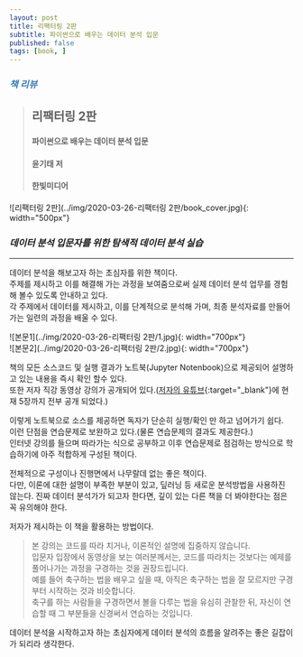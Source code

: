 ```yaml
---
layout: post
title: 리팩터링 2판
subtitle: 파이썬으로 배우는 데이터 분석 입문
published: false
tags: [book, ]
---
```


### <span style="color:#337ab7;">***책 리뷰***</span>
>## **리팩터링 2판**
>#### 파이썬으로 배우는 데이터 분석 입문
>#### 윤기태 저
>#### 한빛미디어  


![리팩터링 2판](../img/2020-03-26-리팩터링 2판/book_cover.jpg){: width="500px"}

### ***데이터 분석 입문자를 위한 탐색적 데이터 분석 실습***

---
  

데이터 분석을 해보고자 하는 초심자를 위한 책이다.  
주제를 제시하고 이를 해결해 가는 과정을 보여줌으로써 실제 데이터 분석 업무를 경험해 볼수 있도록 안내하고 있다.   
각 주제에서 데이터를 제시하고, 이를 단계적으로 분석해 가며, 최종 분석자료를 만들어가는 일련의 과정을 배울 수 있다.  
  

![본문1](../img/2020-03-26-리팩터링 2판/1.jpg){: width="700px"}  
![본문2](../img/2020-03-26-리팩터링 2판/2.jpg){: width="700px"}  

책의 모든 소스코드 및 실행 결과가 노트북(Jupyter Notenbook)으로 제공되어 설명하고 있는 내용을 즉시 확인 할수 있다.  
또한 저자 직강 동영상 강의가 공개되어 있다.([저자의 유튜브](https://www.youtube.com/channel/UCmWjmDlmMcuZ018xIHuh3iQ){:target="_blank"}에 현재 5장까지 전부 공개 되었다.)  

이렇게 노트북으로 소스를 제공하면 독자가 단순히 실행/확인 만 하고 넘어가기 쉽다.  
이런 단점을 연습문제로 보완하고 있다.(물론 연습문제의 결과도 제공한다.)  
인터넷 강의를 들으며 따라가는 식으로 공부하고 이후 연습문제로 점검하는 방식으로 학습하기에 아주 적합하게 구성된 책이다.  


전체적으로 구성이나 진행면에서 나무랄데 없는 좋은 책이다.  
다만, 이론에 대한 설명이 부족한 부분이 있고, 딮러닝 등 새로운 분석방법을 사용하진 않는다. 
진짜 데이터 분석가가 되고자 한다면, 깊이 있는 다른 책을 더 봐야한다는 점은 꼭 유의해야 한다.
  
  
저자가 제시하는 이 책을 활용하는 방법이다.  
>본 강의는 코드를 따라 치거나, 이론적인 설명에 집중하지 않습니다.  
>입문자 입장에서 동영상을 보는 여러분께서는, 코드를 따라치는 것보다는 예제를 풀어나가는 과정을 구경하는 것을 권장드립니다.  
>예를 들어 축구하는 법을 배우고 싶을 때, 아직은 축구하는 법을 잘 모르지만 구경부터 시작하는 것과 비슷합니다.  
>축구를 하는 사람들을 구경하면서 볼을 다루는 법을 유심히 관찰한 뒤, 자신이 연습할 때 그 부분들을 신경써서 연습하는 것입니다.  

데이터 분석을 시작하고자 하는 초심자에게 데이터 분석의 흐름을 알려주는 좋은 길잡이가 되리라 생각한다.  
  